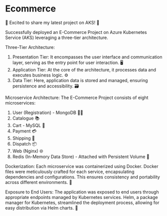 # Ecommerce
🚀 Excited to share my latest project on AKS! 🎉

Successfully deployed an E-Commerce Project on Azure Kubernetes Service (AKS) leveraging a three-tier architecture. 

Three-Tier Architecture:
1. Presentation Tier: It encompasses the user interface and communication layer, serving as the entry point for user interaction. 🖥️
2. Application Tier: At the core of the architecture, it processes data and executes business logic. ⚙️
3. Data Tier: Here, application data is stored and managed, ensuring persistence and accessibility. 🗃️

Microservice Architecture:
The E-Commerce Project consists of eight microservices:
1. User (Registration) - MongoDB 🧑‍💻
2. Catalogue 📚
3. Cart - MySQL 🛒
4. Payment 💳
5. Shipping 🚚
6. Dispatch 📦
7. Web (Nginx) 🌐
8. Redis (In-Memory Data Store) - Attached with Persistent Volume 🔄

Dockerization:
Each microservice was containerized using Docker. Docker files were meticulously crafted for each service, encapsulating dependencies and configurations. This ensures consistency and portability across different environments. 🐳

Exposure to End Users:
The application was exposed to end users through appropriate endpoints managed by Kubernetes services. Helm, a package manager for Kubernetes, streamlined the deployment process, allowing for easy distribution via Helm charts. 🚀
